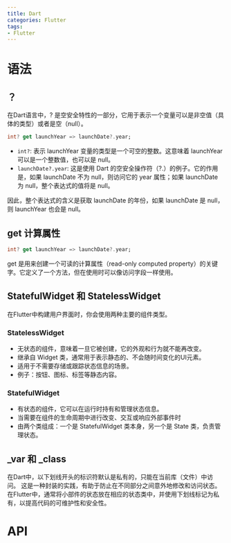 ```yaml
---
title: Dart
categories: Flutter
tags:
- Flutter
---
```


# 语法
## ？

在Dart语言中，? 是空安全特性的一部分，它用于表示一个变量可以是非空值（具体的类型）或者是空（null）。

```dart
int? get launchYear => launchDate?.year;
```

- `int?`: 表示 launchYear 变量的类型是一个可空的整数。这意味着 launchYear 可以是一个整数值，也可以是 null。
- `launchDate?.year`: 这是使用 Dart 的空安全操作符（?.）的例子。它的作用是，如果 launchDate 不为 null，则访问它的 year 属性；如果 launchDate 为 null，整个表达式的值将是 null。

因此，整个表达式的含义是获取 launchDate 的年份，如果 launchDate 是 null，则 launchYear 也会是 null。


## get 计算属性

```dart
int? get launchYear => launchDate?.year;
```
get 是用来创建一个可读的计算属性（read-only computed property）的关键字。它定义了一个方法，但在使用时可以像访问字段一样使用。


## StatefulWidget 和 StatelessWidget

在Flutter中构建用户界面时，你会使用两种主要的组件类型。

### StatelessWidget
- 无状态的组件，意味着一旦它被创建，它的外观和行为就不能再改变。
- 继承自 Widget 类，通常用于表示静态的、不会随时间变化的UI元素。
- 适用于不需要存储或跟踪状态信息的场景。
- 例子：按钮、图标、标签等静态内容。


### StatefulWidget
- 有状态的组件，它可以在运行时持有和管理状态信息。
- 当需要在组件的生命周期中进行改变、交互或响应外部事件时
- 由两个类组成：一个是 StatefulWidget 类本身，另一个是 State 类，负责管理状态。

## _var 和 _class

在Dart中，以下划线开头的标识符默认是私有的，只能在当前库（文件）中访问。
这是一种封装的实践，有助于防止在不同部分之间意外地修改和访问状态。
在Flutter中，通常将小部件的状态放在相应的状态类中，并使用下划线标记为私有，以提高代码的可维护性和安全性。

# API
